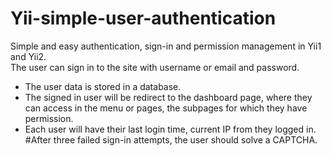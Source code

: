 # Yii-simple-user-authentication
Simple and easy authentication, sign-in and permission management in Yii1 and Yii2.\
The user can sign in to the site with username or email and password.
<ul>
<li>The user data is stored in a database.</li>
<li>The signed in user will be redirect to the dashboard page, where they can access in the menu or pages, the subpages for which they have permission.</li>
<li>Each user will have their last login time, current IP from they logged in.</li>
</ol>
#After three failed sign-in attempts, the user should solve a CAPTCHA.
